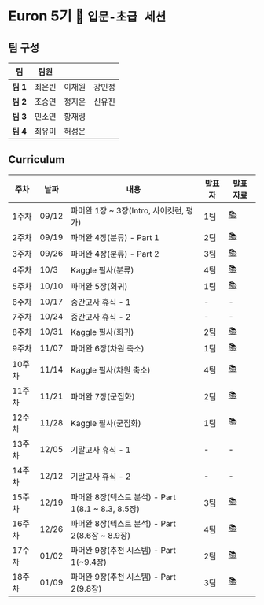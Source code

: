# Euron 5기 🐣 ```입문-초급 세션```

## 팀 구성
|팀|팀원|||
|---|---|---|---|
|**팀 1**|최은빈|이채원|강민정|
|**팀 2**|조승연|정지은|신유진|
|**팀 3**|민소연|황재령||
|**팀 4**|최유미|허성은||

## Curriculum
|주차|날짜|내용|발표자|발표 자료|
|---|---|-----|---|---|
|1주차|09/12|파머완 1장 ~ 3장(Intro, 사이킷런, 평가)|1팀|[📚](https://github.com/Ewha-Euron/5th-Basic-ML/blob/1%EC%A3%BC%EC%B0%A8/1%EC%A3%BC%EC%B0%A8_%EB%B0%9C%ED%91%9C%EC%9E%90%EB%A3%8C.pdf)|
|2주차|09/19|파머완 4장(분류) - Part 1|2팀|[📚](https://github.com/Ewha-Euron/5th-Basic-ML/blob/525543b396e03ce25c42044ff5ab9187ee7b2c18/Week2_%EB%B0%9C%ED%91%9C%EC%9E%90%EB%A3%8C.pdf)|
|3주차|09/26|파머완 4장(분류) - Part 2|3팀|[📚](https://github.com/Ewha-Euron/5th-Basic-ML/blob/a76a753ea98b78ba090025454ce3dd64e65e09dc/Week3_%EB%B0%9C%ED%91%9C%EC%9E%90%EB%A3%8C.pdf)|
|4주차|10/3|Kaggle 필사(분류)|4팀|[📚](https://github.com/Ewha-Euron/5th-Basic-ML/blob/e7edd39c9cf1c181c3e4476ec24b167e859f9078/Week4_%EB%B0%9C%ED%91%9C%EC%9E%90%EB%A3%8C.pdf)|
|5주차|10/10|파머완 5장(회귀)|1팀|[📚](https://github.com/Ewha-Euron/5th-Basic-ML/blob/af4760387ed3f7905a296dbe2dd5bf78be9c0fc7/Week5_%EB%B0%9C%ED%91%9C%EC%9E%90%EB%A3%8C.pdf)|
|6주차|10/17|중간고사 휴식 - 1|-|-|	
|7주차|10/24|중간고사 휴식 - 2|-|-|	
|8주차|10/31|Kaggle 필사(회귀)|2팀|[📚](https://github.com/Ewha-Euron/5th-Basic-ML/blob/b1fb92462b2f06b186d74bde63b55a6020b957bc/Week8_%EB%B0%9C%ED%91%9C%EC%9E%90%EB%A3%8C.pdf)|
|9주차|11/07|파머완 6장(차원 축소)|1팀|[📚](https://github.com/Ewha-Euron/5th-Basic-ML/blob/a1e060527b1e21b41e891f98dfa6ddcdea3f62e3/Week9_%E1%84%87%E1%85%A1%E1%86%AF%E1%84%91%E1%85%AD%E1%84%8C%E1%85%A1%E1%84%85%E1%85%AD.pdf)|
|10주차|11/14|Kaggle 필사(차원 축소)|4팀|[📚](https://github.com/Ewha-Euron/5th-Basic-ML/blob/b291d56955cd67f00ea07b8ecf6ef46780303a66/Week10_%E1%84%87%E1%85%A1%E1%86%AF%E1%84%91%E1%85%AD%E1%84%8C%E1%85%A1%E1%84%85%E1%85%AD.pdf)|
|11주차|11/21|파머완 7장(군집화)|2팀|[📚](https://github.com/Ewha-Euron/5th-Basic-ML/blob/405d6166d23a399b1c46691278b63712823b58a5/Week11_%EB%B0%9C%ED%91%9C%EC%9E%90%EB%A3%8C.pdf)|
|12주차|11/28|Kaggle 필사(군집화)|1팀|[📚](https://github.com/Ewha-Euron/5th-Basic-ML/blob/d29a166faee4c736582d502f18bbb18c17b876c5/Week12_%EB%B0%9C%ED%91%9C%EC%9E%90%EB%A3%8C.pdf)|
|13주차|12/05|기말고사 휴식 - 1	|-|-|
|14주차|12/12|기말고사 휴식 - 2|-|-|	
|15주차|12/19|파머완 8장(텍스트 분석) - Part 1(8.1 ~ 8.3, 8.5장)|3팀|[📚]()|
|16주차|12/26|파머완 8장(텍스트 분석) - Part 2(8.6장 ~ 8.9장)|4팀|[📚]()|
|17주차|01/02|파머완 9장(추천 시스템) - Part 1(~9.4장)|2팀|[📚]()|
|18주차|01/09|파머완 9장(추천 시스템) - Part 2(9.8장)|3팀|[📚]()|
